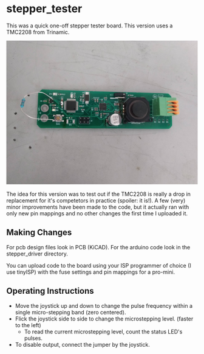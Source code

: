 # stepper_tester
This was a quick one-off stepper tester board. This version uses a TMC2208 from Trinamic. 

![board just after debug](post_debug.jpg)

The idea for this version was to test out if the TMC2208 is really a drop in
replacement for it's competetors in practice (spoiler: it is!). A few (very)
minor improvements have been made to the code, but it actually ran with only
new pin mappings and no other changes the first time I uploaded it.

## Making Changes
For pcb design files look in PCB (KiCAD). For the arduino code look in the 
stepper_driver directory. 

You can upload code to the board using your ISP programmer of choice (I use 
tinyISP) with the fuse settings and pin mappings for a pro-mini.  

## Operating Instructions
* Move the joystick up and down to change the pulse frequency within a single micro-stepping band (zero centered).
* Flick the joystick side to side to change the microstepping level. (faster to the left)
    * To read the current microstepping level, count the status LED's pulses.
* To disable output, connect the jumper by the joystick.
